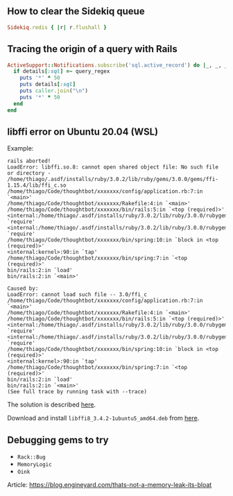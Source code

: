 ## How to clear the Sidekiq queue

```ruby
Sidekiq.redis { |r| r.flushall }
```

## Tracing the origin of a query with Rails

```ruby
ActiveSupport::Notifications.subscribe('sql.active_record') do |_, _, _, _, details|
  if details[:sql] =~ query_regex
    puts '*' * 50
    puts details[:sql]
    puts caller.join("\n")
    puts '*' * 50
  end
end
```

## libffi error on Ubuntu 20.04 (WSL)

Example:

```
rails aborted!
LoadError: libffi.so.8: cannot open shared object file: No such file or directory - /home/thiago/.asdf/installs/ruby/3.0.2/lib/ruby/gems/3.0.0/gems/ffi-1.15.4/lib/ffi_c.so
/home/thiago/Code/thoughtbot/xxxxxxx/config/application.rb:7:in `<main>'
/home/thiago/Code/thoughtbot/xxxxxxx/Rakefile:4:in `<main>'
/home/thiago/Code/thoughtbot/xxxxxxx/bin/rails:5:in `<top (required)>'
<internal:/home/thiago/.asdf/installs/ruby/3.0.2/lib/ruby/3.0.0/rubygems/core_ext/kernel_require.rb>:85:in `require'
<internal:/home/thiago/.asdf/installs/ruby/3.0.2/lib/ruby/3.0.0/rubygems/core_ext/kernel_require.rb>:85:in `require'
/home/thiago/Code/thoughtbot/xxxxxxx/bin/spring:10:in `block in <top (required)>'
<internal:kernel>:90:in `tap'
/home/thiago/Code/thoughtbot/xxxxxxx/bin/spring:7:in `<top (required)>'
bin/rails:2:in `load'
bin/rails:2:in `<main>'

Caused by:
LoadError: cannot load such file -- 3.0/ffi_c
/home/thiago/Code/thoughtbot/xxxxxxx/config/application.rb:7:in `<main>'
/home/thiago/Code/thoughtbot/xxxxxxx/Rakefile:4:in `<main>'
/home/thiago/Code/thoughtbot/xxxxxxx/bin/rails:5:in `<top (required)>'
<internal:/home/thiago/.asdf/installs/ruby/3.0.2/lib/ruby/3.0.0/rubygems/core_ext/kernel_require.rb>:85:in `require'
<internal:/home/thiago/.asdf/installs/ruby/3.0.2/lib/ruby/3.0.0/rubygems/core_ext/kernel_require.rb>:85:in `require'
/home/thiago/Code/thoughtbot/xxxxxxx/bin/spring:10:in `block in <top (required)>'
<internal:kernel>:90:in `tap'
/home/thiago/Code/thoughtbot/xxxxxxx/bin/spring:7:in `<top (required)>'
bin/rails:2:in `load'
bin/rails:2:in `<main>'
(See full trace by running task with --trace)
```

The solution is described [here](https://stackoverflow.com/questions/70081693/how-to-install-webp-ffi-using-ruby-gems).

Download and install `libffi8_3.4.2-1ubuntu5_amd64.deb` from [here](https://packages.ubuntu.com/impish/amd64/libffi8/download).

## Debugging gems to try

- `Rack::Bug`
- `MemoryLogic`
- `Oink`

Article: https://blog.engineyard.com/thats-not-a-memory-leak-its-bloat
